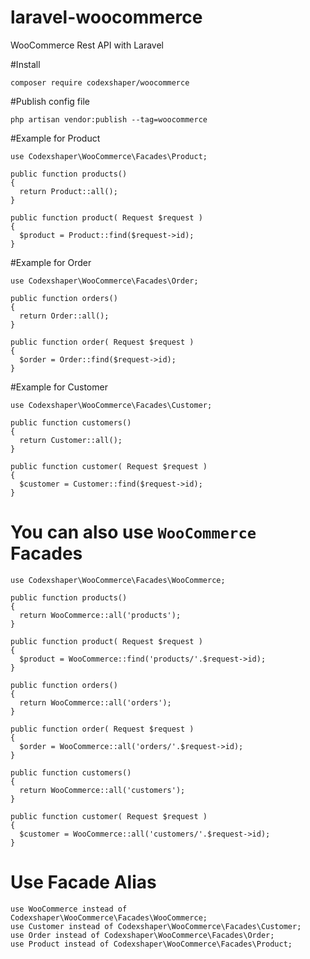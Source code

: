 # laravel-woocommerce
WooCommerce Rest API with Laravel

#Install

```
composer require codexshaper/woocommerce
```

#Publish config file

```
php artisan vendor:publish --tag=woocommerce
```

#Example for Product

```
use Codexshaper\WooCommerce\Facades\Product;

public function products()
{
  return Product::all();
}

public function product( Request $request )
{
  $product = Product::find($request->id);
}
```

#Example for Order

```
use Codexshaper\WooCommerce\Facades\Order;

public function orders()
{
  return Order::all();
}

public function order( Request $request )
{
  $order = Order::find($request->id);
}
```

#Example for Customer

```
use Codexshaper\WooCommerce\Facades\Customer;

public function customers()
{
  return Customer::all();
}

public function customer( Request $request )
{
  $customer = Customer::find($request->id);
}

```

# You can also use ```WooCommerce``` Facades

```
use Codexshaper\WooCommerce\Facades\WooCommerce;

public function products()
{
  return WooCommerce::all('products');
}

public function product( Request $request )
{
  $product = WooCommerce::find('products/'.$request->id);
}

public function orders()
{
  return WooCommerce::all('orders');
}

public function order( Request $request )
{
  $order = WooCommerce::all('orders/'.$request->id);
}

public function customers()
{
  return WooCommerce::all('customers');
}

public function customer( Request $request )
{
  $customer = WooCommerce::all('customers/'.$request->id);
}
```

# Use Facade Alias

```
use WooCommerce instead of Codexshaper\WooCommerce\Facades\WooCommerce;
use Customer instead of Codexshaper\WooCommerce\Facades\Customer;
use Order instead of Codexshaper\WooCommerce\Facades\Order;
use Product instead of Codexshaper\WooCommerce\Facades\Product;
```

